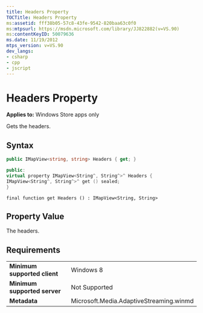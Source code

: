 ```yaml
---
title: Headers Property
TOCTitle: Headers Property
ms:assetid: fff38b05-57c8-43fe-9542-820baa63c0f0
ms:mtpsurl: https://msdn.microsoft.com/library/JJ822882(v=VS.90)
ms:contentKeyID: 50079636
ms.date: 11/19/2012
mtps_version: v=VS.90
dev_langs:
- csharp
- cpp
- jscript
---
```


# Headers Property

**Applies to:** Windows Store apps only

Gets the headers.

## Syntax

```csharp
public IMapView<string, string> Headers { get; }
```

```cpp
public:
virtual property IMapView<String^, String^>^ Headers {
IMapView<String^, String^>^ get () sealed;
}
```

```jscript
final function get Headers () : IMapView<String, String>
```

## Property Value

The headers.

## Requirements

|||
|--- |--- |
|**Minimum supported client**|Windows 8|
|**Minimum supported server**|Not Supported|
|**Metadata**|Microsoft.Media.AdaptiveStreaming.winmd|

